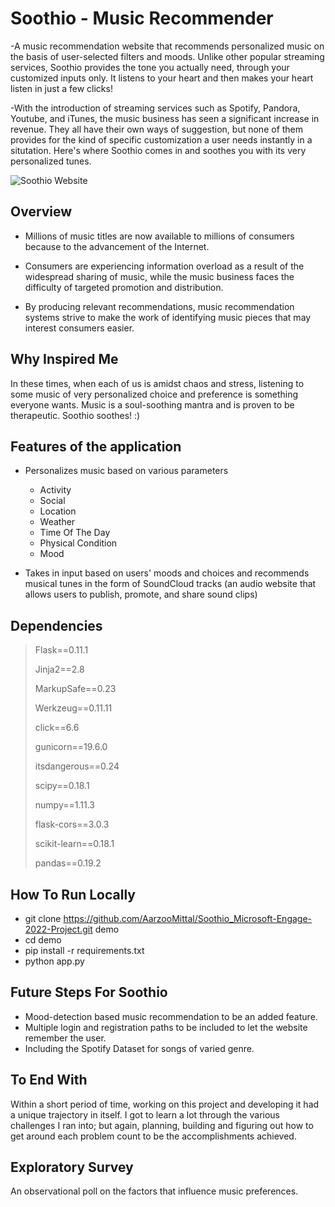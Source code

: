 # Soothio - Music Recommender

-A music recommendation website that recommends personalized music on the basis of user-selected filters and moods. Unlike other popular streaming services, Soothio provides the tone you actually need, through your customized inputs only. It listens to your heart and then makes your heart listen in just a few clicks!

-With the introduction of streaming services such as Spotify, Pandora, Youtube, and iTunes, the music business has seen a significant increase in revenue. They all have their own ways of suggestion, but none of them provides for the kind of specific customization a user needs instantly in a situtation. Here's where Soothio comes in and soothes you with its very personalized tunes.

![Soothio Website](https://user-images.githubusercontent.com/73010287/170919113-d1eb5ea4-252f-4edb-a520-e82089b45535.jpeg)

## Overview

* Millions of music titles are now available to millions of consumers because to the advancement of the Internet.

* Consumers are experiencing information overload as a result of the widespread sharing of music, while the music business faces the difficulty of targeted promotion and distribution.

* By producing relevant recommendations, music recommendation systems strive to make the work of identifying music pieces that may interest consumers easier.

## Why Inspired Me

In these times, when each of us is amidst chaos and stress, listening to some music of very personalized choice and preference is something everyone wants. Music is a soul-soothing mantra and is proven to be therapeutic. Soothio soothes! :)

## Features of the application

- Personalizes music based on various parameters
  - Activity
  - Social
  - Location
  - Weather
  - Time Of The Day
  - Physical Condition
  - Mood

- Takes in input based on users' moods and choices and recommends musical tunes in the form of SoundCloud tracks (an audio website that allows users to publish, promote, and share sound clips)

## Dependencies

> Flask==0.11.1
> 
> Jinja2==2.8
> 
> MarkupSafe==0.23
> 
> Werkzeug==0.11.11
> 
> click==6.6
> 
> gunicorn==19.6.0
> 
> itsdangerous==0.24
> 
> scipy==0.18.1
> 
> numpy==1.11.3
> 
> flask-cors==3.0.3
> 
> scikit-learn==0.18.1
> 
> pandas==0.19.2
> 
## How To Run Locally

 * git clone https://github.com/AarzooMittal/Soothio_Microsoft-Engage-2022-Project.git demo
 * cd demo
 * pip install -r requirements.txt
 * python app.py

## Future Steps For Soothio

* Mood-detection based music recommendation to be an added feature.
* Multiple login and registration paths to be included to let the website remember the user.
* Including the Spotify Dataset for songs of varied genre.

## To End With

Within a short period of time, working on this project and developing it had a unique trajectory in itself. I got to learn a lot through the various challenges I ran into; but again, planning, building and figuring out how to get around each problem count to be the accomplishments achieved. 

## Exploratory Survey

An observational poll on the factors that influence music preferences.
